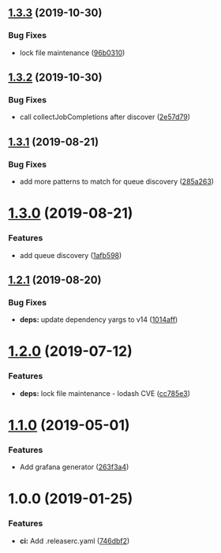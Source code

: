 ## [1.3.3](https://github.com/UpHabit/bull_exporter/compare/v1.3.2...v1.3.3) (2019-10-30)


### Bug Fixes

* lock file maintenance ([96b0310](https://github.com/UpHabit/bull_exporter/commit/96b031098fc97c0714643410a9f362b8bc8bd965))

## [1.3.2](https://github.com/UpHabit/bull_exporter/compare/v1.3.1...v1.3.2) (2019-10-30)


### Bug Fixes

* call collectJobCompletions after discover ([2e57d79](https://github.com/UpHabit/bull_exporter/commit/2e57d79ad7435ebdfdd4fd23979601fed0a60b22))

## [1.3.1](https://github.com/UpHabit/bull_exporter/compare/v1.3.0...v1.3.1) (2019-08-21)


### Bug Fixes

* add more patterns to match for queue discovery ([285a263](https://github.com/UpHabit/bull_exporter/commit/285a263))

# [1.3.0](https://github.com/UpHabit/bull_exporter/compare/v1.2.1...v1.3.0) (2019-08-21)


### Features

* add queue discovery ([1afb598](https://github.com/UpHabit/bull_exporter/commit/1afb598))

## [1.2.1](https://github.com/UpHabit/bull_exporter/compare/v1.2.0...v1.2.1) (2019-08-20)


### Bug Fixes

* **deps:** update dependency yargs to v14 ([1014aff](https://github.com/UpHabit/bull_exporter/commit/1014aff))

# [1.2.0](https://github.com/UpHabit/bull_exporter/compare/v1.1.0...v1.2.0) (2019-07-12)


### Features

* **deps:** lock file maintenance - lodash CVE ([cc785e3](https://github.com/UpHabit/bull_exporter/commit/cc785e3))

# [1.1.0](https://github.com/UpHabit/bull_exporter/compare/v1.0.0...v1.1.0) (2019-05-01)


### Features

* Add grafana generator ([263f3a4](https://github.com/UpHabit/bull_exporter/commit/263f3a4))

# 1.0.0 (2019-01-25)


### Features

* **ci:** Add .releaserc.yaml ([746dbf2](https://github.com/UpHabit/bull_exporter/commit/746dbf2))
